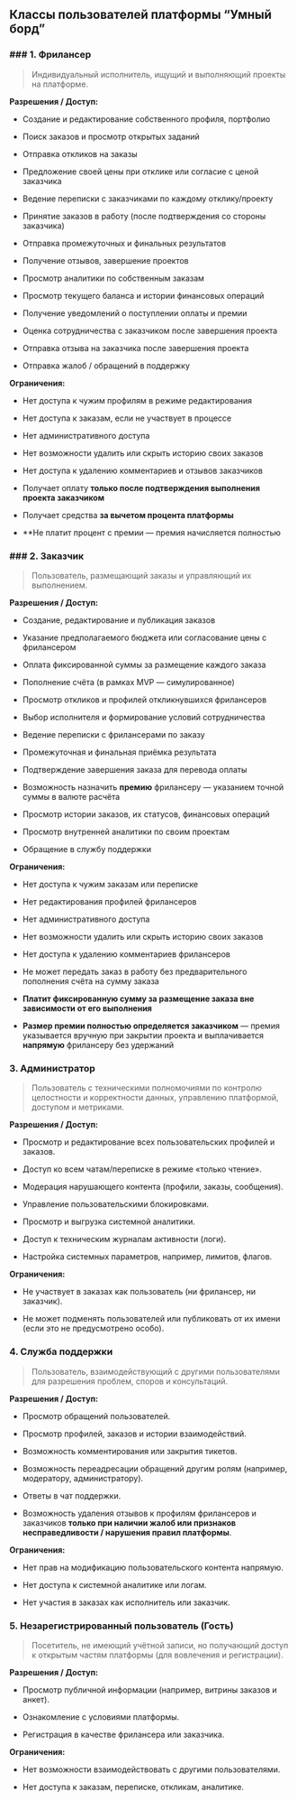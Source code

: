 ##  Классы пользователей платформы “Умный борд” 

### ### 1. **Фрилансер**

> Индивидуальный исполнитель, ищущий и выполняющий проекты на платформе.

**Разрешения / Доступ:**

- Создание и редактирование собственного профиля, портфолио
    
- Поиск заказов и просмотр открытых заданий
    
- Отправка откликов на заказы
    
- Предложение своей цены при отклике или согласие с ценой заказчика
    
- Ведение переписки с заказчиками по каждому отклику/проекту
    
- Принятие заказов в работу (после подтверждения со стороны заказчика)
    
- Отправка промежуточных и финальных результатов
    
- Получение отзывов, завершение проектов
    
- Просмотр аналитики по собственным заказам
    
- Просмотр текущего баланса и истории финансовых операций
    
- Получение уведомлений о поступлении оплаты и премии
    
- Оценка сотрудничества с заказчиком после завершения проекта
    
- Отправка отзыва на заказчика после завершения проекта
    
- Отправка жалоб / обращений в поддержку
    

**Ограничения:**

- Нет доступа к чужим профилям в режиме редактирования
    
- Нет доступа к заказам, если не участвует в процессе
    
- Нет административного доступа
    
- Нет возможности удалить или скрыть историю своих заказов
    
- Нет доступа к удалению комментариев и отзывов заказчиков
    
- Получает оплату **только после подтверждения выполнения проекта заказчиком**
    
- Получает средства **за вычетом процента платформы**
    
- **Не платит процент с премии — премия начисляется полностью

### ### 2. **Заказчик**

> Пользователь, размещающий заказы и управляющий их выполнением.

**Разрешения / Доступ:**

- Создание, редактирование и публикация заказов
    
- Указание предполагаемого бюджета или согласование цены с фрилансером
    
- Оплата фиксированной суммы за размещение каждого заказа
    
- Пополнение счёта (в рамках MVP — симулированное)
    
- Просмотр откликов и профилей откликнувшихся фрилансеров
    
- Выбор исполнителя и формирование условий сотрудничества
    
- Ведение переписки с фрилансерами по заказу
    
- Промежуточная и финальная приёмка результата
    
- Подтверждение завершения заказа для перевода оплаты
    
- Возможность назначить **премию** фрилансеру — указанием точной суммы в валюте расчёта
    
- Просмотр истории заказов, их статусов, финансовых операций
    
- Просмотр внутренней аналитики по своим проектам
    
- Обращение в службу поддержки
    

**Ограничения:**

- Нет доступа к чужим заказам или переписке
    
- Нет редактирования профилей фрилансеров
    
- Нет административного доступа
    
- Нет возможности удалить или скрыть историю своих заказов
    
- Нет доступа к удалению комментариев фрилансеров
    
- Не может передать заказ в работу без предварительного пополнения счёта на сумму заказа
    
- **Платит фиксированную сумму за размещение заказа вне зависимости от его выполнения**
    
- **Размер премии полностью определяется заказчиком** — премия указывается вручную при закрытии проекта и выплачивается **напрямую** фрилансеру без удержаний

### 3. **Администратор**

> Пользователь с техническими полномочиями по контролю целостности и корректности данных, управлению платформой, доступом и метриками.

**Разрешения / Доступ:**

- Просмотр и редактирование всех пользовательских профилей и заказов.
    
- Доступ ко всем чатам/переписке в режиме «только чтение».
    
- Модерация нарушающего контента (профили, заказы, сообщения).
    
- Управление пользовательскими блокировками.
    
- Просмотр и выгрузка системной аналитики.
    
- Доступ к техническим журналам активности (логи).
    
- Настройка системных параметров, например, лимитов, флагов.
    

**Ограничения:**

- Не участвует в заказах как пользователь (ни фрилансер, ни заказчик).
    
- Не может подменять пользователей или публиковать от их имени (если это не предусмотрено особо).
### 4. **Служба поддержки**

> Пользователь, взаимодействующий с другими пользователями для разрешения проблем, споров и консультаций.

**Разрешения / Доступ:**

- Просмотр обращений пользователей.
    
- Просмотр профилей, заказов и истории взаимодействий.
    
- Возможность комментирования или закрытия тикетов.
    
- Возможность переадресации обращений другим ролям (например, модератору, администратору).
    
- Ответы в чат поддержки.
    
- Возможность удаления отзывов к профилям фрилансеров и заказчиков **только при наличии жалоб или признаков несправедливости / нарушения правил платформы**.
    

**Ограничения:**

- Нет прав на модификацию пользовательского контента напрямую.
    
- Нет доступа к системной аналитике или логам.
    
- Нет участия в заказах как исполнитель или заказчик.

### 5. **Незарегистрированный пользователь (Гость)**

> Посетитель, не имеющий учётной записи, но получающий доступ к открытым частям платформы (для вовлечения и регистрации).

**Разрешения / Доступ:**

- Просмотр публичной информации (например, витрины заказов и анкет).
    
- Ознакомление с условиями платформы.
    
- Регистрация в качестве фрилансера или заказчика.
    

**Ограничения:**

- Нет возможности взаимодействовать с другими пользователями.
    
- Нет доступа к заказам, переписке, откликам, аналитике.
